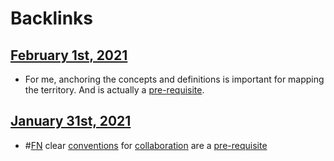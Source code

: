 
# Backlinks
## [February 1st, 2021](<February 1st, 2021.md>)
- For me, anchoring the concepts and definitions is important for mapping the territory. And is actually a [pre-requisite](<pre-requisite.md>).

## [January 31st, 2021](<January 31st, 2021.md>)
- #[FN](<FN.md>) clear [conventions](<conventions.md>) for [collaboration](<collaboration.md>) are a [pre-requisite](<pre-requisite.md>)

